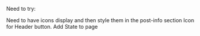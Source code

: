 Need to try:

Need to have icons display and then style them in the post-info section
Icon for Header button.
Add State to page
